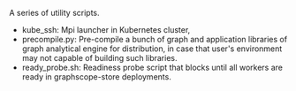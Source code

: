 A series of utility scripts.

- kube_ssh: Mpi launcher in Kubernetes cluster,
- precompile.py: Pre-compile a bunch of graph and application libraries of graph analytical engine for distribution, in case that user's environment may not capable of building such libraries.
- ready_probe.sh: Readiness probe script that blocks until all workers are ready in graphscope-store deployments.
